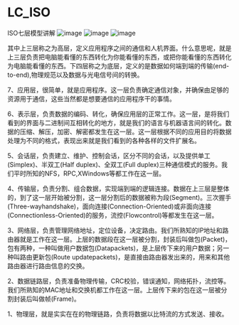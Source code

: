 # LC_ISO
ISO七层模型讲解
![image](https://user-images.githubusercontent.com/26539681/143543660-a52a3cce-9b82-4e8d-a281-10eba05a36e4.png)
![image](https://user-images.githubusercontent.com/26539681/143543678-3a2fb5a3-0a7f-43d7-b524-12d003333e4c.png)
![image](https://user-images.githubusercontent.com/26539681/143544845-0b412eaa-f734-47e4-8990-2e71850a3613.png)

其中上三层称之为高层，定义应用程序之间的通信和人机界面。什么意思呢，就是上三层负责把电脑能看懂的东西转化为你能看懂的东西，或把你能看懂的东西转化为电脑能看懂的东西。下四层称之为底层，定义的是数据如何端到端的传输(end-to-end),物理规范以及数据与光电信号间的转换。

7、应用层，很简单，就是应用程序。这一层负责确定通信对象，并确保由足够的资源用于通信，这些当然都是想要通信的应用程序干的事情。

6、表示层，负责数据的编码、转化，确保应用层的正常工作。这一层，是将我们看到的界面与二进制间互相转化的地方，就是我们的语言与机器语言间的转化。数据的压缩、解压，加密、解密都发生在这一层。这一层根据不同的应用目的将数据处理为不同的格式，表现出来就是我们看到的各种各样的文件扩展名。

5、会话层，负责建立、维护、控制会话，区分不同的会话，以及提供单工(Simplex)、半双工(Half duplex)、全双工(Full duplex)三种通信模式的服务。我们平时所知的NFS，RPC,XWindows等都工作在这一层。

4、传输层，负责分割、组合数据，实现端到端的逻辑连接。数据在上三层是整体的，到了这一层开始被分割，这一层分割后的数据被称为段(Segment)。三次握手(Three-wayhandshake)，面向连接(Connection-Oriented)或非面向连接(Connectionless-Oriented)的服务，流控(Flowcontrol)等都发生在这一层。

3、网络层，负责管理网络地址，定位设备，决定路由。我们所熟知的IP地址和路由器就是工作在这一层。上层的数据段在这一层被分割，封装后叫做包(Packet)，包有两种，一种叫做用户数据包(Datapackets)，是上层传下来的用户数据；另一种叫路由更新包(Route updatepackets)，是直接由路由器发出来的，用来和其他路由器进行路由信息的交换。

2、数据链路层，负责准备物理传输，CRC校验，错误通知，网络拓扑，流控等。我们所熟知的MAC地址和交换机都工作在这一层。上层传下来的包在这一层被分割封装后叫做帧(Frame)。

1、物理层，就是实实在在的物理链路，负责将数据以比特流的方式发送、接收。
